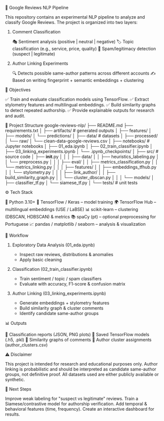 📝 Google Reviews NLP Pipeline

This repository contains an experimental NLP pipeline to analyze and classify Google Reviews.
The project is organized into two layers:

1. Comment Classification

   🎭 Sentiment analysis (positive | neutral | negative)
   🏷️ Topic classification (e.g., service, price, quality)
   🚨 Spam/legitimacy detection (suspect | legitimate)

2. Author Linking Experiments

    🔍 Detects possible same-author patterns across different accounts
    ✍️ Based on writing fingerprint + semantic embeddings + clustering

🎯 Objectives

✅ Train and evaluate classification models using TensorFlow.
✅ Extract stylometry features and multilingual embeddings.
✅ Build similarity graphs to detect repeated authorship.
✅ Provide explainable outputs for research and audit.

📂 Project Structure
google-reviews-nlp/
├── README.md
├── requirements.txt
│
├── artifacts/                # generated outputs
│   ├── features/
│   ├── models/
│   └── predictions/
│
├── data/                     # datasets
│   ├── processed/
│   └── raw/
│       └── clean-data-google-reviews.csv
│
├── notebooks/                # Jupyter notebooks
│   ├── 01_eda.ipynb
│   ├── 02_train_classifier.ipynb
│   ├── 03_linking_experiments.ipynb
│   └── .ipynb_checkpoints/
│
├── src/                      # source code
│   ├── __init__.py
│   │
│   ├── data/
│   │   ├── heuristics_labeling.py
│   │   └── preprocess.py
│   │
│   ├── eval/
│   │   ├── metrics_classification.py
│   │   └── metrics_linking.py
│   │
│   ├── features/
│   │   ├── embeddings_tfhub.py
│   │   └── stylometry.py
│   │
│   ├── link_author/
│   │   ├── build_similarity_graph.py
│   │   └── cluster_dbscan.py
│   │
│   └── models/
│       ├── classifier_tf.py
│       └── siamese_tf.py
│
└── tests/                    # unit tests


⚙️ Tech Stack

🐍 Python 3.10+
🔶 TensorFlow / Keras – model training
🌍 TensorFlow Hub – multilingual embeddings (USE / LaBSE)
📊 scikit-learn – clustering (DBSCAN, HDBSCAN) & metrics
📚 spaCy (pt) – optional preprocessing for Portuguese
📈 pandas / matplotlib / seaborn – analysis & visualization

🔬 Workflow

1. Exploratory Data Analysis (01_eda.ipynb)

    -   Inspect raw reviews, distributions & anomalies
    -   Apply basic cleaning

2.  Classification (02_train_classifier.ipynb)

    -   Train sentiment / topic / spam classifiers
    -   Evaluate with accuracy, F1-score & confusion matrix

3.  Author Linking (03_linking_experiments.ipynb)

    -   Generate embeddings + stylometry features
    -   Build similarity graph & cluster comments
    -   Identify candidate same-author groups

📊 Outputs

📑 Classification reports (JSON, PNG plots)
🤖 Saved TensorFlow models (.h5, .pkl)
🔗 Similarity graphs of comments
👥 Author cluster assignments (author_clusters.csv)

⚠️ Disclaimer

This project is intended for research and educational purposes only.
Author linking is probabilistic and should be interpreted as candidate same-author groups, not definitive proof.
All datasets used are either publicly available or synthetic.

🚀 Next Steps

Improve weak labeling for "suspect vs legitimate" reviews.
Train a Siamese/contrastive model for authorship verification.
Add temporal & behavioral features (time, frequency).
Create an interactive dashboard for results.